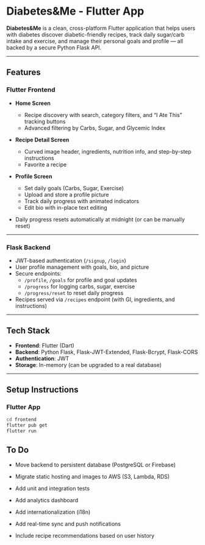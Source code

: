 # Diabetes&Me - Flutter App

**Diabetes&Me** is a clean, cross-platform Flutter application that helps users with diabetes discover diabetic-friendly recipes, track daily sugar/carb intake and exercise, and manage their personal goals and profile — all backed by a secure Python Flask API.

---

## Features

### Flutter Frontend

- **Home Screen**
  - Recipe discovery with search, category filters, and “I Ate This” tracking buttons
  - Advanced filtering by Carbs, Sugar, and Glycemic Index

- **Recipe Detail Screen**
  - Curved image header, ingredients, nutrition info, and step-by-step instructions
  - Favorite a recipe

- **Profile Screen**
  - Set daily goals (Carbs, Sugar, Exercise)
  - Upload and store a profile picture
  - Track daily progress with animated indicators
  - Edit bio with in-place text editing

- Daily progress resets automatically at midnight (or can be manually reset)

---

### Flask Backend

- JWT-based authentication (`/signup`, `/login`)
- User profile management with goals, bio, and picture
- Secure endpoints:
  - `/profile`, `/goals` for profile and goal updates
  - `/progress` for logging carbs, sugar, exercise
  - `/progress/reset` to reset daily progress
- Recipes served via `/recipes` endpoint (with GI, ingredients, and instructions)

---

## Tech Stack

- **Frontend**: Flutter (Dart)
- **Backend**: Python Flask, Flask-JWT-Extended, Flask-Bcrypt, Flask-CORS
- **Authentication**: JWT
- **Storage**: In-memory (can be upgraded to a real database)

---

## Setup Instructions

### Flutter App

```bash
cd frontend
flutter pub get
flutter run
```

## To Do
- Move backend to persistent database (PostgreSQL or Firebase)

- Migrate static hosting and images to AWS (S3, Lambda, RDS)

- Add unit and integration tests

- Add analytics dashboard

- Add internationalization (i18n)

- Add real-time sync and push notifications

- Include recipe recommendations based on user history



